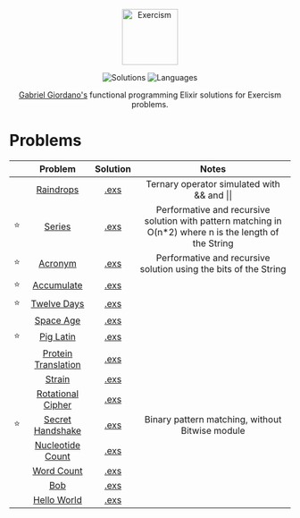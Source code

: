 <p align="center">
  <a href="https://exercism.io/profiles/gabrielgiordan">
    <img alt="Exercism" width="100" src="https://assets.exercism.io/tracks/elixir-hex-turquoise.png">
  </a>
</p>
<p align="center">
  <img alt="Solutions" src="https://img.shields.io/badge/Solutions-15-009DA9.svg?longCache=true&style=for-the-badge">
  <img alt="Languages" src="https://img.shields.io/badge/Languages-Elixir-009DA9.svg?longCache=true&style=for-the-badge">
</p>
<p align="center">
  <a alt="Exercism profile" href="https://exercism.io/profiles/gabrielgiordan">Gabriel Giordano's</a> functional programming Elixir  solutions for Exercism problems.
</p>

# Problems
|   | Problem  | Solution | Notes |
|-- |:--------:|:--------:|:-----:|
|   | [Raindrops](raindrops) | [.exs](raindrops/raindrops.exs) | Ternary operator simulated with && and &#124;&#124; |
| ⭐ | [Series](series) | [.exs](series/series.exs) | Performative and recursive solution with pattern matching in O(n*2) where n is the length of the String |
| ⭐ | [Acronym](acronym) | [.exs](acronym/acronym.exs) | Performative and recursive solution using the bits of the String |
| ⭐ | [Accumulate](accumulate) | [.exs](accumulate/accumulate.exs) | |
| ⭐ | [Twelve Days](twelve-days) | [.exs](twelve-days/twelve_days.exs) | |
|  | [Space Age](space-age) | [.exs](space-age/space_age.exs) | |
| ⭐ | [Pig Latin](pig-latin) | [.exs](pig-latin/pig_latin.exs) | |
|  | [Protein Translation](protein-translation) | [.exs](protein-translation/protein_translation.exs) | |
|  | [Strain](strain)| [.exs](strain/strain.exs) | |
|  | [Rotational Cipher](rotational-cipher) | [.exs](rotational-cipher/rotational_cipher.exs) | |
| ⭐ | [Secret Handshake](secret-handshake) | [.exs](secret-handshake/secret_handshake.exs) | Binary pattern matching, without Bitwise module |
|  | [Nucleotide Count](nucleotide-count) | [.exs](nucleotide-count/nucleotide_count.exs) | |
|  | [Word Count](word-count) | [.exs](word-count/word_count.exs) | |
|  | [Bob](bob) | [.exs](bob/bob.exs) | |
|  | [Hello World](hello-world) | [.exs](hello-world/hello_world.exs) | |